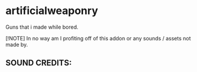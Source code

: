 # artificialweaponry
 Guns that i made while bored.

[!NOTE]
In no way am I profiting off of this addon or any sounds / assets not made by.

## SOUND CREDITS:
[^1]: Firing Sounds for "Slabshot" by Riot Games.

[^2]: Reload sound / "reloadonce.mp3" by Terraria Calamity.

